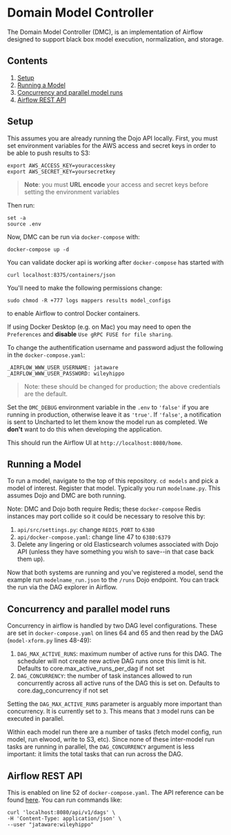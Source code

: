 # Domain Model Controller

The Domain Model Controller (DMC), is an implementation of Airflow designed to support black box model execution, normalization, and storage.

## Contents

1. [Setup](#setup)
2. [Running a Model](#running-a-model)
3. [Concurrency and parallel model runs](#concurrency-and-parallel-model-runs)
4. [Airflow REST API](#airflow-rest-api)

## Setup

This assumes you are already running the Dojo API locally. First, you must set environment variables for the AWS access and secret keys in order to be able to push results to S3:

```
export AWS_ACCESS_KEY=youraccesskey
export AWS_SECRET_KEY=yoursecretkey
```

> **Note**: you must **URL encode** your access and secret keys before setting the environment variables

Then run: 

```
set -a
source .env
```

Now, DMC can be run via `docker-compose` with:

```
docker-compose up -d
```

You can validate docker api is working after `docker-compose` has started with
```
curl localhost:8375/containers/json
```

You'll need to make the following permissions change:

```
sudo chmod -R +777 logs mappers results model_configs
```

to enable Airflow to control Docker containers.

If using Docker Desktop (e.g. on Mac) you may need to open the `Preferences` and **disable** `Use gRPC FUSE for file sharing`.

To change the authentification username and password adjust the following in the `docker-compose.yaml`:

```
_AIRFLOW_WWW_USER_USERNAME: jataware
_AIRFLOW_WWW_USER_PASSWORD: wileyhippo
```

> Note: these should be changed for production; the above credentials are the default.

Set the `DMC_DEBUG` environment variable in the `.env` to `'false'` if you are running in production, otherwise leave it as `'true'`. If `'false'`, a notification is sent to Uncharted to let them know the model run as completed. We **don't** want to do this when developing the application.

This should run the Airflow UI at `http://localhost:8080/home`.

## Running a Model

To run a model, navigate to the top of this repository. `cd models` and pick a model of interest. Register that model. Typically you run `modelname.py`. This assumes Dojo and DMC are both running. 

Note: DMC and Dojo both require Redis; these `docker-compose` Redis instances may port collide so it could be necessary to resolve this by:

1. `api/src/settings.py`: change `REDIS_PORT` to `6380`
2. `api/docker-compose.yaml`: change line 47 to `6380:6379`
3. Delete any lingering or old Elasticsearch volumes associated with Dojo API (unless they have something you wish to save--in that case back them up).

Now that both systems are running and you've registered a model, send the example run `modelname_run.json` to the `/runs` Dojo endpoint. You can track the run via the DAG explorer in Airflow.

## Concurrency and parallel model runs

Concurrency in airflow is handled by two DAG level configurations. These are set in `docker-compose.yaml` on lines 64 and 65 and then read by the DAG (`model-xform.py` lines 48-49):

1. `DAG_MAX_ACTIVE_RUNS`: maximum number of active runs for this DAG. The scheduler will not create new active DAG runs once this limit is hit. Defaults to core.max_active_runs_per_dag if not set
2. `DAG_CONCURRENCY`: the number of task instances allowed to run concurrently across all active runs of the DAG this is set on. Defaults to core.dag_concurrency if not set

Setting the `DAG_MAX_ACTIVE_RUNS` parameter is arguably more important than concurrency. It is currently set to `3`. This means that `3` model runs can be executed in parallel. 

Within each model run there are a number of tasks (fetch model config, run model, run elwood, write to S3, etc). Since none of these inter-model run tasks are running in parallel, the `DAG_CONCURRENCY` argument is less important: it limits the total tasks that can run across the DAG. 


## Airflow REST API

This is enabled on line 52 of `docker-compose.yaml`. The API reference can be found [here](http://apache-airflow-docs.s3-website.eu-central-1.amazonaws.com/docs/apache-airflow/latest/stable-rest-api-ref.html#operation/get_config). You can run commands like:


```
curl 'localhost:8080/api/v1/dags' \
-H 'Content-Type: application/json' \
--user "jataware:wileyhippo"
```